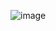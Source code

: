 ![image](https://github.com/Aleksejshma/Docker/assets/141270385/9152d1cb-eb24-4b72-92bd-b5c119d7de1d)
